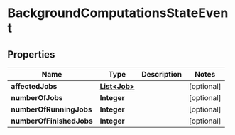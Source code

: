 

# BackgroundComputationsStateEvent


## Properties

| Name | Type | Description | Notes |
|------------ | ------------- | ------------- | -------------|
|**affectedJobs** | [**List&lt;Job&gt;**](Job.md) |  |  [optional] |
|**numberOfJobs** | **Integer** |  |  [optional] |
|**numberOfRunningJobs** | **Integer** |  |  [optional] |
|**numberOfFinishedJobs** | **Integer** |  |  [optional] |



